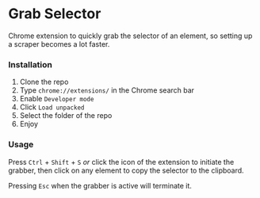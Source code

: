 # Grab Selector

Chrome extension to quickly grab the selector of an element, so setting up a scraper becomes a lot faster.

### Installation

1. Clone the repo
1. Type `chrome://extensions/` in the Chrome search bar
1. Enable `Developer mode`
1. Click `Load unpacked`
1. Select the folder of the repo
1. Enjoy

### Usage

Press `Ctrl` + `Shift` + `S` *or* click the icon of the extension
to initiate the grabber, then click on any element to copy the selector to the clipboard.

Pressing `Esc` when the grabber is active will terminate it.